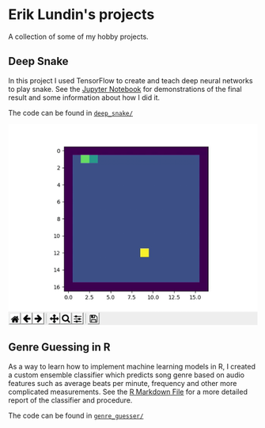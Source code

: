 # Erik Lundin's projects

A collection of some of my hobby projects.


## Deep Snake

In this project I used TensorFlow to create and teach deep neural networks to play snake. See the [Jupyter Notebook](https://github.com/ErikLundin98/public/blob/main/deep_snake/deep_snake.ipynb) for demonstrations of the final result and some information about how I did it.

The code can be found in [`deep_snake/`](https://github.com/ErikLundin98/public/tree/main/deep_snake)

![resnake](https://github.com/ErikLundin98/public/blob/main/deep_snake/media/reinforcement_snake.gif)

## Genre Guessing in R

As a way to learn how to implement machine learning models in R, I created a custom ensemble classifier which predicts song genre based on audio features such as average beats per minute, frequency and other more complicated measurements. See the [R Markdown File](https://github.com/ErikLundin98/public/blob/main/genre_guesser/genreguesser.md) for a more detailed report of the classifier and procedure.

The code can be found in [`genre_guesser/`](https://github.com/ErikLundin98/public/tree/main/genre_guesser)
